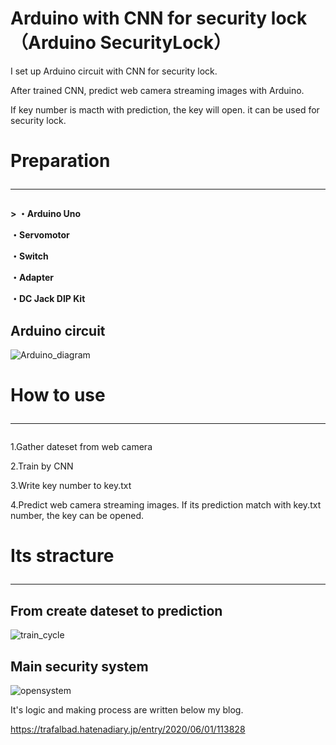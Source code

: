 # Arduino with CNN for security lock（Arduino SecurityLock）

I set up Arduino circuit with CNN for security lock. 

After trained CNN, predict web camera streaming images with Arduino.

If key number is macth with prediction, the key will open. it can be used for security lock.
 
 
 
 
# Preparation<hr>

<b>
>
・Arduino Uno
 
・Servomotor

・Switch

・Adapter

・DC Jack DIP Kit</b>
>

## Arduino circuit

![Arduino_diagram](https://user-images.githubusercontent.com/48679574/83414058-ce642100-a457-11ea-9ce0-b172a8db2035.jpg)






# How to use<hr>

1.Gather dateset from web camera

2.Train by CNN

3.Write key number to key.txt

4.Predict web camera streaming images.  If its prediction match with key.txt number, the key can be opened.




# Its stracture<hr>

## From create dateset to prediction

![train_cycle](https://user-images.githubusercontent.com/48679574/83414073-d6bc5c00-a457-11ea-8b9d-bef101042a5b.jpg)





## Main security system 
![opensystem](https://user-images.githubusercontent.com/48679574/83414084-dcb23d00-a457-11ea-80cc-77e76a4f2bfd.jpg)


It's logic and making process are written below my blog.

https://trafalbad.hatenadiary.jp/entry/2020/06/01/113828
